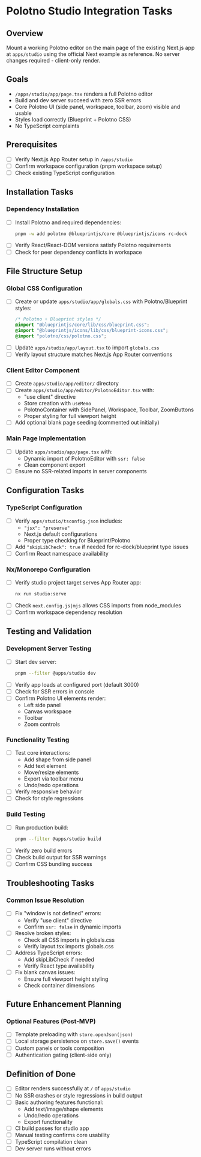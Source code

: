 # Polotno Studio Integration Tasks

## Overview
Mount a working Polotno editor on the main page of the existing Next.js app at `apps/studio` using the official Next example as reference. No server changes required - client-only render.

## Goals
- `/apps/studio/app/page.tsx` renders a full Polotno editor
- Build and dev server succeed with zero SSR errors
- Core Polotno UI (side panel, workspace, toolbar, zoom) visible and usable
- Styles load correctly (Blueprint + Polotno CSS)
- No TypeScript complaints

## Prerequisites
- [ ] Verify Next.js App Router setup in `/apps/studio`
- [ ] Confirm workspace configuration (pnpm workspace setup)
- [ ] Check existing TypeScript configuration

## Installation Tasks

### Dependency Installation
- [ ] Install Polotno and required dependencies:
  ```bash
  pnpm -w add polotno @blueprintjs/core @blueprintjs/icons rc-dock
  ```
- [ ] Verify React/React-DOM versions satisfy Polotno requirements
- [ ] Check for peer dependency conflicts in workspace

## File Structure Setup

### Global CSS Configuration
- [ ] Create or update `apps/studio/app/globals.css` with Polotno/Blueprint styles:
  ```css
  /* Polotno + Blueprint styles */
  @import "@blueprintjs/core/lib/css/blueprint.css";
  @import "@blueprintjs/icons/lib/css/blueprint-icons.css";
  @import "polotno/css/polotno.css";
  ```
- [ ] Update `apps/studio/app/layout.tsx` to import `globals.css`
- [ ] Verify layout structure matches Next.js App Router conventions

### Client Editor Component
- [ ] Create `apps/studio/app/editor/` directory
- [ ] Create `apps/studio/app/editor/PolotnoEditor.tsx` with:
  - "use client" directive
  - Store creation with `useMemo`
  - PolotnoContainer with SidePanel, Workspace, Toolbar, ZoomButtons
  - Proper styling for full viewport height
- [ ] Add optional blank page seeding (commented out initially)

### Main Page Implementation
- [ ] Update `apps/studio/app/page.tsx` with:
  - Dynamic import of PolotnoEditor with `ssr: false`
  - Clean component export
- [ ] Ensure no SSR-related imports in server components

## Configuration Tasks

### TypeScript Configuration
- [ ] Verify `apps/studio/tsconfig.json` includes:
  - `"jsx": "preserve"`
  - Next.js default configurations
  - Proper type checking for Blueprint/Polotno
- [ ] Add `"skipLibCheck": true` if needed for rc-dock/blueprint type issues
- [ ] Confirm React namespace availability

### Nx/Monorepo Configuration
- [ ] Verify studio project target serves App Router app:
  ```bash
  nx run studio:serve
  ```
- [ ] Check `next.config.js|mjs` allows CSS imports from node_modules
- [ ] Confirm workspace dependency resolution

## Testing and Validation

### Development Server Testing
- [ ] Start dev server:
  ```bash
  pnpm --filter @apps/studio dev
  ```
- [ ] Verify app loads at configured port (default 3000)
- [ ] Check for SSR errors in console
- [ ] Confirm Polotno UI elements render:
  - Left side panel
  - Canvas workspace
  - Toolbar
  - Zoom controls

### Functionality Testing
- [ ] Test core interactions:
  - Add shape from side panel
  - Add text element
  - Move/resize elements
  - Export via toolbar menu
  - Undo/redo operations
- [ ] Verify responsive behavior
- [ ] Check for style regressions

### Build Testing
- [ ] Run production build:
  ```bash
  pnpm --filter @apps/studio build
  ```
- [ ] Verify zero build errors
- [ ] Check build output for SSR warnings
- [ ] Confirm CSS bundling success

## Troubleshooting Tasks

### Common Issue Resolution
- [ ] Fix "window is not defined" errors:
  - Verify "use client" directive
  - Confirm `ssr: false` in dynamic imports
- [ ] Resolve broken styles:
  - Check all CSS imports in globals.css
  - Verify layout.tsx imports globals.css
- [ ] Address TypeScript errors:
  - Add skipLibCheck if needed
  - Verify React type availability
- [ ] Fix blank canvas issues:
  - Ensure full viewport height styling
  - Check container dimensions

## Future Enhancement Planning

### Optional Features (Post-MVP)
- [ ] Template preloading with `store.openJson(json)`
- [ ] Local storage persistence on `store.save()` events
- [ ] Custom panels or tools composition
- [ ] Authentication gating (client-side only)

## Definition of Done
- [ ] Editor renders successfully at `/` of `apps/studio`
- [ ] No SSR crashes or style regressions in build output
- [ ] Basic authoring features functional:
  - Add text/image/shape elements
  - Undo/redo operations
  - Export functionality
- [ ] CI build passes for studio app
- [ ] Manual testing confirms core usability
- [ ] TypeScript compilation clean
- [ ] Dev server runs without errors
